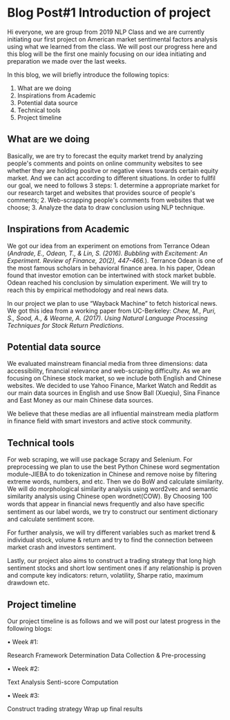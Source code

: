 # Blog Post#1 Introduction of project
Hi everyone, we are group from 2019 NLP Class and we are currently initiating our first project on American market sentimental factors analysis using what we learned from the class. We will post our progress here and this blog will be the first one mainly focusing on our idea initiating and preparation we made over the last weeks. 

In this blog, we will briefly introduce the following topics:
1. What are we doing
2. Inspirations from Academic
3. Potential data source 
4. Technical tools
5. Project timeline

## What are we doing
Basically, we are try to forecast the equity market trend by analyzing people's comments and points on online community websites to see whether they are holding positve or negative views towards certain equity market. And we can act according to different situations. In order to fullfil our goal, we need to follows 3 steps: 1. determine a appropriate market for our research target and websites that provides source of people's comments; 2. Web-scrapping people's comments from websites that we choose; 3. Analyze the data to draw conclusion using NLP technique.          

## Inspirations from Academic
We got our idea from an experiment on emotions from Terrance Odean (*Andrade, E., Odean, T., & Lin, S. (2016). Bubbling with Excitement: An Experiment. Review of Finance, 20(2), 447-466.*). Terrance Odean is one of the most famous scholars in behavioral finance area. In his paper, Odean found that investor emotion can be intertwined with stock market bubble. Odean reached his conclusion by simulation experiment. We will try to reach this by empirical methodology and real news data.

In our project we plan to use “Wayback Machine” to fetch historical news. We got this idea from a working paper from UC-Berkeley: *Chew, M., Puri, S., Sood, A., & Wearne, A. (2017). Using Natural Language Processing Techniques for Stock Return Predictions*.

## Potential data source 
We evaluated mainstream financial media from three dimensions: data accessibility, financial relevance and web-scraping difficulty. As we are focusing on Chinese stock market, so we include both English and Chinese websites. We decided to use Yahoo Finance, Market Watch and Reddit as our main data sources in English and use Snow Ball (Xueqiu), Sina Finance and East Money as our main Chinese data sources.

We believe that these medias are all influential mainstream media platform in finance field with smart investors and active stock community.

## Technical tools
For web scraping, we will use package Scrapy and Selenium. For preprocessing we plan to use the best Python Chinese word segmentation module-JIEBA to do tokenization in Chinese and remove noise by filtering extreme words, numbers, and etc. Then we do BoW and calculate similarity. We will do morphological similarity analysis using word2vec and semantic similarity analysis using Chinese open wordnet(COW). By Choosing 100 words that appear in ﬁnancial news frequently and also have speciﬁc sentiment as our label words, we try to construct our sentiment dictionary and calculate sentiment score.

For further analysis, we will try different variables such as market trend & individual stock, volume & return and try to find the connection between market crash and investors sentiment.

Lastly, our project also aims to construct a trading strategy that long high sentiment stocks and short low sentiment ones if any relationship is proven and compute key indicators: return, volatility, Sharpe ratio, maximum drawdown etc.

## Project timeline
Our project timeline is as follows and we will post our latest progress in the following blogs:

• Week #1: 

Research Framework Determination 
Data Collection & Pre-processing

• Week #2: 

Text Analysis 
Senti-score Computation

• Week #3: 

Construct trading strategy 
Wrap up final results

